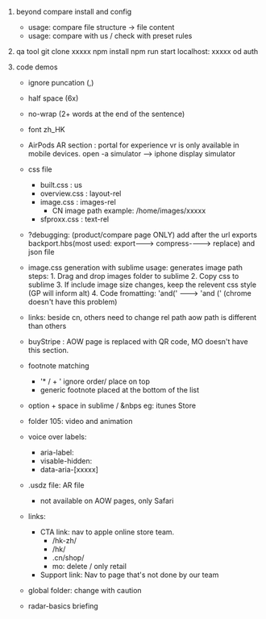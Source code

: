 1. beyond compare install and config
	- usage: compare file structure -> file content
	- usage: compare with us / check with preset rules

2. qa tool
	git clone xxxxx
	npm install
	npm run start
	localhost: xxxxx
	od auth

3. code demos
	- ignore puncation (,)
	- half space (6x)
	- no-wrap (2+ words at the end of the sentence)
	- font zh_HK
	- AirPods AR section : portal for experience vr is only available in mobile devices.
		open -a simulator		--> iphone display simulator
	- css file
		- built.css    		: us
		- overview.css 		: layout-rel
		- image.css  		: images-rel
			- CN image path example: /home/images/xxxxx
		- sfproxx.css   	: text-rel
	- ?debugging: (product/compare page ONLY)
		add after the url
		exports backport.hbs(most used: export---> compress----> replace) and json file
	- image.css generation with sublime
		usage: 	generates image path
		steps: 	1. Drag and drop images folder to sublime
				2. Copy css to sublime
				3. If include image size changes, keep the relevent css style (GP will inform alt)
				4. Code fromatting: 'and(' ---> 'and (' (chrome doesn't have this problem)
	- links: beside cn, others need to change rel path
			 aow path is different than others
	- buyStripe : AOW page is replaced with QR code, MO doesn't have this section.

	- footnote matching
		- '* / + ' ignore order/ place on top
		-  generic footnote placed at the bottom of the list

	- option + space in sublime / &nbps  eg: itunes Store

	- folder 105: video and animation
	- voice over labels:
		- aria-label:
		- visable-hidden:
		- data-aria-[xxxxx]
	- .usdz file: AR file
		- not available on AOW pages, only Safari

	- links:
		- CTA link: nav to apple online store team.
			- /hk-zh/
			- /hk/
			- .cn/shop/
			- mo: delete / only retail
		- Support link: Nav to page that's not done by our team

	- global folder: change with caution
	- radar-basics briefing